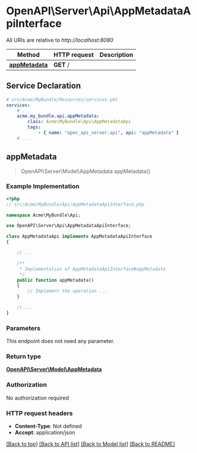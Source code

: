 # OpenAPI\Server\Api\AppMetadataApiInterface

All URIs are relative to *http://localhost:8080*

Method | HTTP request | Description
------------- | ------------- | -------------
[**appMetadata**](AppMetadataApiInterface.md#appMetadata) | **GET** / | 


## Service Declaration
```yaml
# src/Acme/MyBundle/Resources/services.yml
services:
    # ...
    acme.my_bundle.api.appMetadata:
        class: Acme\MyBundle\Api\AppMetadataApi
        tags:
            - { name: "open_api_server.api", api: "appMetadata" }
    # ...
```

## **appMetadata**
> OpenAPI\Server\Model\AppMetadata appMetadata()



### Example Implementation
```php
<?php
// src/Acme/MyBundle/Api/AppMetadataApiInterface.php

namespace Acme\MyBundle\Api;

use OpenAPI\Server\Api\AppMetadataApiInterface;

class AppMetadataApi implements AppMetadataApiInterface
{

    // ...

    /**
     * Implementation of AppMetadataApiInterface#appMetadata
     */
    public function appMetadata()
    {
        // Implement the operation ...
    }

    // ...
}
```

### Parameters
This endpoint does not need any parameter.

### Return type

[**OpenAPI\Server\Model\AppMetadata**](../Model/AppMetadata.md)

### Authorization

No authorization required

### HTTP request headers

 - **Content-Type**: Not defined
 - **Accept**: application/json

[[Back to top]](#) [[Back to API list]](../../README.md#documentation-for-api-endpoints) [[Back to Model list]](../../README.md#documentation-for-models) [[Back to README]](../../README.md)

